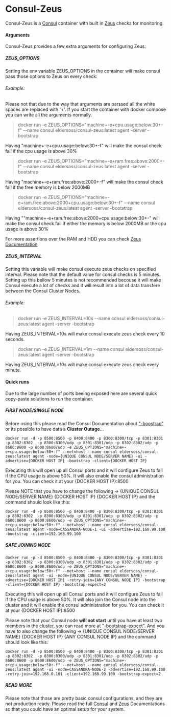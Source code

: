 
# Consul-Zeus

Consul-Zeus is a [Consul](https://www.consul.io) container with built in [Zeus](https://github.com/Elders/Zeus) checks for monitoring.

#### Arguments

Consul-Zeus provides a few extra arguments for configuring Zeus:
##### ZEUS_OPTIONS

Setting the env variable ZEUS_OPTIONS in the container will make consul pass those options to Zeus on every check:

###### Example:

Please not that due to the way that arguments are parssed all the white spaces are replaced with '+'. If you start the container with docker compose you can write all the arguments normally.

> docker run -e ZEUS_OPTIONS="machine+-e+cpu.usage:below:30+-f" --name consul eldersoss/consul-zeus:latest agent -server -bootstrap

Having "machine+-e+cpu.usage:below:30+-f" will make the consul check fail if the cpu usage is above 30%

> docker run -e ZEUS_OPTIONS="machine+-e+ram.free:above:2000+-f" --name consul eldersoss/consul-zeus:latest agent -server -bootstrap

Having "machine+-e+ram.free:above:2000+-f" will make the consul check fail if the free memory is below 2000MB

> docker run -e ZEUS_OPTIONS="machine+-e+ram.free:above:2000+cpu.usage:below:30+-f" --name consul eldersoss/consul-zeus:latest agent -server -bootstrap

Having ""machine+-e+ram.free:above:2000+cpu.usage:below:30+-" will make the consul check fail if either the memory is below 2000MB or the cpu usage is above 30%

For more assertions over the RAM and HDD you can check [Zeus Documentation](https://github.com/Elders/Zeus)

##### ZEUS_INTERVAL

Setting this variable will make consul execute zeus checks on specified interval. Please note that the default value for consul checks is 5 minutes. Setting up this bellow 5 minutes is not recommended becouse it will make Consul execute a lot of checks and it will result into a lot of data transfere between the Consul Cluster Nodes.

###### Example:

> docker run -e ZEUS_INTERVAL=10s --name consul eldersoss/consul-zeus:latest agent -server -bootstrap

Having ZEUS_INTERVAL=10s will make consul execute zeus check every 10 seconds.

> docker run -e ZEUS_INTERVAL=1m --name consul eldersoss/consul-zeus:latest agent -server -bootstrap

Having ZEUS_INTERVAL=10s will make consul execute zeus check every minute.

#### Quick runs

Due to the large number of ports beeing exposed here are several quick copy-paste solutions to run the container.

##### FIRST NODE/SINGLE NODE

Before using this please read the Consul Documentation about ["-boostrap"](https://www.consul.io/docs/agent/options.html#_bootstrap) or its possible to have data a **Cluster Outage**...

```
docker run -d -p 8500:8500 -p 8400:8400 -p 8300:8300/tcp -p 8301:8301 -p 8302:8302  -p 8300:8300/udp -p 8301:8301/udp -p 8302:8302/udp -p 8600:8600 -p 8600:8600/udp -e ZEUS_OPTIONS="machine+-e+cpu.usage:below:50+-f" --net=host --name consul eldersoss/consul-zeus:latest agent -node={UNIQUE CONSUL NODE/SERVER NAME} -ui -advertise={DOCKER HOST IP} -bootstrap -client={DOCKER HOST IP}
```
Executing this will open up all Consul ports and it will configure Zeus to fail if the CPU usage is above 50%. It will also enable the consul administration for you. You can check it at your {DOCKER HOST IP}:8500

Please NOTE that you have to change the following -> {UNIQUE CONSUL NODE/SERVER NAME} {DOCKER HOST IP} {DOCKER HOST IP} and the command should look like this:

```
docker run -d -p 8500:8500 -p 8400:8400 -p 8300:8300/tcp -p 8301:8301 -p 8302:8302  -p 8300:8300/udp -p 8301:8301/udp -p 8302:8302/udp -p 8600:8600 -p 8600:8600/udp -e ZEUS_OPTIONS="machine+-e+cpu.usage:below:50+-f" --net=host --name consul eldersoss/consul-zeus:latest agent -node=CASSANDRA-NODE-1 -ui -advertise=192.168.99.100 -bootstrap -client=192.168.99.100
```

##### SAFE JOINING NODE


```
docker run -p -d 8500:8500 -p 8400:8400 -p 8300:8300/tcp -p 8301:8301 -p 8302:8302  -p 8300:8300/udp -p 8301:8301/udp -p 8302:8302/udp -p 8600:8600 -p 8600:8600/udp -e ZEUS_OPTIONS="machine+-e+cpu.usage:below:50+-f" --net=host --name consul eldersoss/consul-zeus:latest agent -ui -node={UNIQUE CONSUL NODE/SERVER NAME} -advertise={DOCKER HOST IP} -retry-join={ANY CONSUL NODE IP} -bootstrap -client={DOCKER HOST IP} -bootstrap-expect=2
```
Executing this will open up all Consul ports and it will configure Zeus to fail if the CPU usage is above 50%. It will also join the Consul node into the cluster and it will enable the consul administration for you. You can check it at your {DOCKER HOST IP}:8500

Please note that your Consul node **will not start** until you have at least two members in the cluster, you can read more at ["-bootstrap-expect"](https://www.consul.io/docs/agent/options.html#_bootstrap_expect). And you have to also change the following -> {UNIQUE CONSUL NODE/SERVER NAME} {DOCKER HOST IP} {ANY CONSUL NODE IP} and the command should look like this:

```
docker run -d -p 8500:8500 -p 8400:8400 -p 8300:8300/tcp -p 8301:8301 -p 8302:8302  -p 8300:8300/udp -p 8301:8301/udp -p 8302:8302/udp -p 8600:8600 -p 8600:8600/udp -e ZEUS_OPTIONS="machine+-e+cpu.usage:below:50+-f" --net=host --name consul eldersoss/consul-zeus:latest agent -ui -node=CASSANDRA-NODE-2 -advertise=192.168.99.100 -retry-join=192.168.0.101 -client=192.168.99.100 -bootstrap-expect=2
```

##### READ MORE

Please note that those are pretty basic consul configurations, and they are not production ready. Please read the full [Consul](https://www.consul.io/docs/) and [Zeus](https://github.com/Elders/Zeus) Documentations so that you could have an optimal setup for your system.


